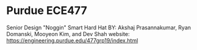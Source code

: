 # Purdue ECE477
Senior Design
"Noggin" Smart Hard Hat
BY: Akshaj Prasannakumar, Ryan Domanski, Mooyeon Kim, and Dev Shah
website: https://engineering.purdue.edu/477grp19/index.html
